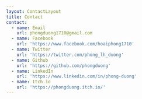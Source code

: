 ```yaml
---
layout: ContactLayout
title: Contact
contact:
  - name: Email
    url: phongduong1710@gmail.com
  - name: Facebook
    url: 'https://www.facebook.com/hoaiphong1710'
  - name: Twitter
    url: 'https://twitter.com/phong_lh_duong'
  - name: Github
    url: 'https://github.com/phongduong'
  - name: LinkedIn
    url: 'https://www.linkedin.com/in/phong-duong'
  - name: Itch.io
    url: 'https://phongduong.itch.io/'
---
```


<pages-Contact />